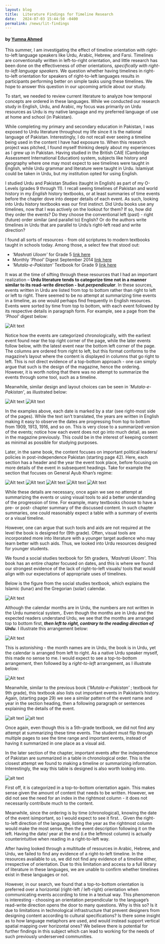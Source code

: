 ```yaml
---
layout: blog
title:  Literature Findings for Timeline Research
date:   2024-07-03 15:44:50 -0400
permalink: /news/lit-findings
---
```


#### by [Yumna Ahmed](/people#yumna-ahmed-25-github)

This summer, I am investigating the effect of timeline orientation with right-to-left language speakers like Urdu, Arabic, Hebrew, and Farsi. Timelines are conventionally written in left-to-right orientation, and little research has been done on the effectiveness of other orientations, *specifically with right-to-left language speakers*. We question whether having timelines in right-to-left orientation for speakers of right-to-left languages results in participants performing better on simple tasks using these timelines. We hope to answer this question in our upcoming article about our study.

To start, we needed to review current literature to analyze how temporal concepts are ordered in these languages. While we conducted our research study in English, Urdu, and Arabic, my focus was primarily on Urdu resources as Urdu is my native language and my preferred language of use at home and school (in Pakistan). 

While completing my primary and secondary education in Pakistan, I was exposed to Urdu literature throughout my life since it is the national language of Pakistan. Interestingly, I do not recall ever seeing a timeline being used in the content I have had exposure to. When this research project was pitched, I found myself thinking deeply about my experiences as I grew up in Pakistan. Having studied in the British CAIE (Cambridge Assessment International Education) system, subjects like history and geography where one may most expect to see timelines were taught in English, while Urdu grammar and literature were taught in Urdu. Islamiyat could be taken in Urdu, but my institution opted for using English.

I studied Urdu and Pakistan Studies (taught in English) as part of my O-Levels (grades 9 through 11). I recall seeing timelines of Pakistan and world history in my *English* history textbooks, or at least summaries of time events before the chapter dove into deeper details of each event. As such, looking into Urdu history textbooks was our first instinct. Did Urdu books use any timelines, now that I was actively on the lookout for them? If so, how did they order the events? Do they choose the conventional left (past) - right (future) order similar (and parallel to) English? Or do the authors write timelines in Urdu that are parallel to Urdu’s right-left read and write direction? 

I found all sorts of resources  - from old scriptures to modern textbooks taught in schools today. Among those, a select few that stood out:
 * *'Mashrati Uloom'* for Grade 5 [link here][fifth-grade-sst]
 * Monthly *'Phool'* Digest September 2014 [link here][flower-mag]
 * *'Mutala-e-Pakistan'* Textbook for Grade 9 [link here][mutala-pak]

It was at the time of sifting through these resources that I had an important realization – **Urdu literature tends to categorize time not in a manner similar to its read-write direction - but *perpendicular***. In these sources, events written in Urdu are listed from top to bottom rather than right to left or left to right. There seemed to be no attempt at summarizing time events in a timeline, as one would perhaps find frequently in English resources. Events were sorted by time from top to bottom, with each event followed by its respective details in paragraph form. For example, see a page from the *'Phool'* digest below: 

![Alt text](./images/lit-finds/phool-1.png)

Notice how the events are categorized chronologically, with the earliest event found near the top right corner of the page, while the later events follow below, with the latest event near the bottom left corner of the page. The columns are ordered from right to left, but this format conforms to the magazine’s layout where the content is displayed in columns that go right to left. This is not direct evidence of a top-bottom approach - one can simply argue that such is the design of the magazine, hence the ordering. However, it is worth noting that there was no attempt to summarize the events through some tool, such as a timeline.

Meanwhile, similar design and layout choices can be seen in *'Mutala-e-Pakistan'*, as illustrated below:

![Alt text](./images/lit-finds/mutala-1.png)
![Alt text](./images/lit-finds/mutala-2.png)

In the examples above, each date is marked by a star (see right-most side of the pages). While the text isn’t translated, the years are written in English making it easy to observe the dates are progressing from top to bottom from 1909, 1913, 1916, and so on. This is very close to a summarized version of the events; notice how each event does not go into much detail, as seen in the magazine previously. This could be in the interest of keeping content as minimal as possible for studying purposes. 

Later, in the same book, the content focuses on important political leaders/ policies in post-independence Pakistan (starting page 42). Here, each section has a header and the year the event took place, before focusing on more details of the event in subsequent headings. Take for example the section that focuses on General Ayub Khan’s regime: 

![Alt text](./images/lit-finds/mutala-3.png)
![Alt text](./images/lit-finds/mutala-4.png)
![Alt text](./images/lit-finds/mutala-5.png)
![Alt text](./images/lit-finds/mutala-6.png)
![Alt text](./images/lit-finds/mutala-7.png)

While these details are necessary, once again we see no attempt at summarizing the events or using visual tools to aid a better understanding of the progression of time. For example, many textbooks choose to have a pre- or post- chapter summary of the discussed content. In such chapter summaries, one could reasonably expect a table with a summary of events or a visual timeline. 

However, one can argue that such tools and aids are not required at the level the book is designed for (9th grade). Often, visual tools are incorporated more into literature with a younger target audience who may learn better with such aids. Thus, we looked into Urdu resources designed for younger students. 

We found a social studies textbook for 5th graders, *'Mashrati Uloom'*. This book has an entire chapter focused on dates, and this is where we found our strongest evidence of the lack of right-to-left visuals/ tools that would align with our expectations of appropriate uses of timelines. 

Below is the figure from the social studies textbook, which explains the Islamic (lunar) and the Gregorian (solar) calendar. 

![Alt text](./images/lit-finds/mu-calendar.png)

Although the calendar months are in Urdu, the numbers are not written in the Urdu numerical system,. Even though the months are in Urdu and the expected readers understand Urdu, we see that the months are arranged top to bottom first, ***then left to right, contrary to the reading direction of Urdu***. I illustrate this arrangement below: 

![Alt text](./images/lit-finds/calendar-given.png)

This is astonishing - the month names are in Urdu, the book is in Urdu, yet the calendar is arranged from left to right. As a native Urdu speaker myself, this made no sense to me. I would expect to see a top-to-bottom arrangement, then followed by a *right-to-left* arrangement, as I illustrate below:

![Alt text](./images/lit-finds/calendar-expect.png)

Meanwhile, similar to the previous book (*'Mutala-e-Pakistan'* ; textbook for 9th grade), this textbook also lists out important events in Pakistan’s history. Again, (starting page 29) we see a similar pattern of the event name and year in the section heading, then a following paragraph or sentences explaining the details of the event. 

![alt text](./images/lit-finds/mu-1.png)
![alt text](./images/lit-finds/mu-2.png)

Once again, even though this is a 5th-grade textbook, we did not find any attempt at summarizing these time events. The student must flip through multiple pages to see the time range and important events, instead of having it summarized in one place as a visual aid. 

In the later section of the chapter, important events after the independence of Pakistan are summarized in a table in chronological order. This is the closest attempt we found to making a timeline or summarizing information. Interestingly, the way this table is designed is also worth looking into. 

![alt text](./images/lit-finds/mu-table.png)

First off, it is categorized in a top-to-bottom orientation again. This makes sense given the amount of content that needs to be written. However, we did not see the need for an index in the rightmost column - it does not necessarily contribute much to the content. 

Meanwhile, since the ordering is by time (chronological), knowing the date of the event isimportant, so I would expect to see it first. . Given the right-to-left direction of the language, listing  the year as the rightmost column would make the most sense, then the event description following it on the left. Having the date/ year at the end (i.e the leftmost column) is actually counterintuitive when reading in a right-to-left way. 

After having looked through a multitude of resources in Arabic, Hebrew, and Urdu, we failed to find any evidence of a right-to-left timeline. In the resources available to us, we did not find any evidence of a timeline either, irrespective of orientation. Due to this limitation and access to a full library of literature in these languages, we are unable to confirm whether timelines exist in these languages or not. 

However, in our search, we found that a top-to-bottom orientation is preferred over a horizontal (right-left / left-right) orientation when communicating events according to time in a textual way. This phenomenon is interesting - choosing an orientation perpendicular to the language’s read-write direction opens the door to many questions. Why is this so? Is it due to limitations in technological infrastructure that prevent designers from designing content according to cultural specifications? Is there some insight as to how language metaphors are used, and would instead support vertical spatial mapping over horizontal ones? We believe there is potential for further findings in this subject which can lead to working for the needs of such previously underserved communities. 

[fifth-grade-sst]:https://www.taleem360.com/5th-class-social-studies-urdu-medium-textbook-by-pctb-in-pdf-format-dzs
[flower-mag]:[https://www.google.com/books/edition/Flower_Sep_14/mkteBAAAQBAJ?hl=en&gbpv=1&dq=%D9%BE%D8%A7%DA%A9%D8%B3%D8%AA%D8%A7%D9%86%DB%8C+%D9%81%D9%88%D8%AC+%DA%A9%DB%92+%D8%B3%D8%B1%D8%A8%D8%B1%D8%A7%DB%81+%DA%A9%DB%8C+%D8%AA%D8%A7%D8%B1%DB%8C%D8%AE&pg=PA14&printsec=frontcover]
[mutala-pak]: [https://archive.org/details/mutaliya-pakistan-text-book-9th-class-punjab-text-book-board-lahore/mode/1up?view=theater]


